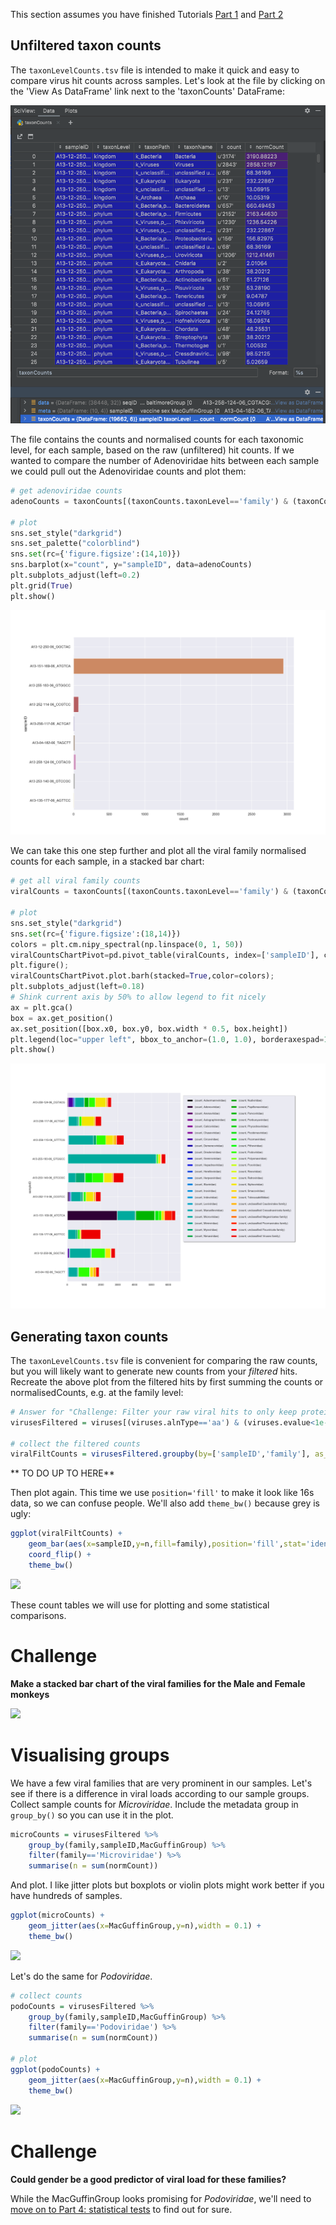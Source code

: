 This section assumes you have finished Tutorials [Part 1](pythontTutorialPt1.md) and [Part 2](pythonTutorialPt2.md)

## Unfiltered taxon counts

The `taxonLevelCounts.tsv` file is intended to make it quick and easy to compare virus hit counts across samples.
Let's look at the file by clicking on the 'View As DataFrame' link next to the 'taxonCounts' DataFrame:

[![](img/pythonTaxCountTable.png)](img/pythonTaxCountTable.png)

The file contains the counts and normalised counts for each taxonomic level, for each sample, 
based on the raw (unfiltered) hit counts.
If we wanted to compare the number of Adenoviridae hits between each sample we could pull out the Adenoviridae counts and plot them:

```python
# get adenoviridae counts
adenoCounts = taxonCounts[(taxonCounts.taxonLevel=='family') & (taxonCounts.taxonName=='Adenoviridae')]

# plot
sns.set_style("darkgrid")
sns.set_palette("colorblind")
sns.set(rc={'figure.figsize':(14,10)})
sns.barplot(x="count", y="sampleID", data=adenoCounts)
plt.subplots_adjust(left=0.2)
plt.grid(True)
plt.show()
```

[![](img/pythonTutAdenoBar.png)](img/pythonTutAdenoBar.png)

We can take this one step further and plot all the viral family normalised counts for each sample, in a stacked bar chart:

```python
# get all viral family counts
viralCounts = taxonCounts[(taxonCounts.taxonLevel=='family') & (taxonCounts.taxonPath.str.contains('k_Viruses'))]

# plot
sns.set_style("darkgrid")
sns.set(rc={'figure.figsize':(18,14)})
colors = plt.cm.nipy_spectral(np.linspace(0, 1, 50))
viralCountsChartPivot=pd.pivot_table(viralCounts, index=['sampleID'], columns=['taxonName'], values=['count'], aggfunc='sum')
plt.figure();
viralCountsChartPivot.plot.barh(stacked=True,color=colors);
plt.subplots_adjust(left=0.18)
# Shink current axis by 50% to allow legend to fit nicely
ax = plt.gca()
box = ax.get_position()
ax.set_position([box.x0, box.y0, box.width * 0.5, box.height])
plt.legend(loc="upper left", bbox_to_anchor=(1.0, 1.0), borderaxespad=1,ncol=2, shadow=True, labelspacing=1.5, borderpad=1.5)
plt.show()
```

[![](img/pythonTutViralCounts.png)](img/pythonTutViralCounts.png)

## Generating taxon counts

The `taxonLevelCounts.tsv` file is convenient for comparing the raw counts,
but you will likely want to generate new counts from your _filtered_ hits.
Recreate the above plot from the filtered hits by first summing the counts
or normalisedCounts, e.g. at the family level:

```R
# Answer for "Challenge: Filter your raw viral hits to only keep protein hits with an evalue < 1e-10"
virusesFiltered = viruses[(viruses.alnType=='aa') & (viruses.evalue<1e-10)]

# collect the filtered counts
viralFiltCounts = virusesFiltered.groupby(by=['sampleID','family'], as_index=False)['normCount'].agg('sum')
```
** TO DO UP TO HERE**

Then plot again. 
This time we use `position='fill'` to make it look like 16s data, so we can confuse people.
We'll also add `theme_bw()` because grey is ugly:

```R
ggplot(viralFiltCounts) +
    geom_bar(aes(x=sampleID,y=n,fill=family),position='fill',stat='identity') +
    coord_flip() +
    theme_bw()
```

[![](img/tuteViralFiltCounts.png)](img/tuteViralFiltCounts.png)

These count tables we will use for plotting and some statistical comparisons.

# Challenge

**Make a stacked bar chart of the viral families for the Male and Female monkeys**

![](img/tuteGenderCounts.png)

# Visualising groups

We have a few viral families that are very prominent in our samples.
Let's see if there is a difference in viral loads according to our sample groups.
Collect sample counts for _Microviridae_.
Include the metadata group in `group_by()` so you can use it in the plot.

```R
microCounts = virusesFiltered %>% 
    group_by(family,sampleID,MacGuffinGroup) %>% 
    filter(family=='Microviridae') %>% 
    summarise(n = sum(normCount))
```

And plot. I like jitter plots but boxplots or violin plots might work better if you have hundreds of samples.

```R
ggplot(microCounts) +
    geom_jitter(aes(x=MacGuffinGroup,y=n),width = 0.1) +
    theme_bw()
```

![](img/tuteMicrovirJitter.png)

Let's do the same for _Podoviridae_.

```R
# collect counts
podoCounts = virusesFiltered %>% 
    group_by(family,sampleID,MacGuffinGroup) %>% 
    filter(family=='Podoviridae') %>% 
    summarise(n = sum(normCount))

# plot
ggplot(podoCounts) +
    geom_jitter(aes(x=MacGuffinGroup,y=n),width = 0.1) +
    theme_bw()
```

![](img/tutePodoJitter.png)

# Challenge

**Could gender be a good predictor of viral load for these families?**

While the MacGuffinGroup looks promising for _Podoviridae_, 
we'll need to [move on to Part 4: statistical tests](tutorialPt4.md) to find out for sure. 
